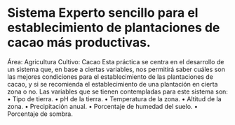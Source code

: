 # Sistema Experto sencillo para el establecimiento de plantaciones de cacao más productivas. 

Área: Agricultura
Cultivo: Cacao
Esta práctica se centra en el desarrollo de un sistema que, en base a ciertas variables, nos permitirá saber cuáles son las mejores condiciones para el establecimiento de las plantaciones de cacao, y si se recomienda el establecimiento de una plantación en cierta zona o no.
Las variables que se tienen contempladas para este sistema son:
•	Tipo de tierra.
•	pH de la tierra.
•	Temperatura de la zona.
•	Altitud de la zona.
•	Precipitación anual.
•	Porcentaje de humedad del suelo.
•	Porcentaje de sombra.
